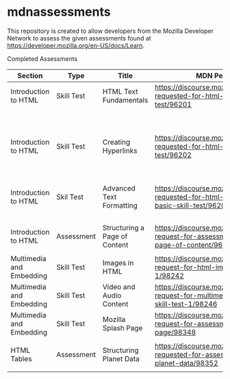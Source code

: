 # mdnassessments

This repository is created to allow developers from the Mozilla Developer Network to assess the given assessments found at https://developer.mozilla.org/en-US/docs/Learn.

Completed Assessments

| Section                  	| Type       	| Title                         	| MDN Peer Review                                                                                         	| Code                                                                  	|
|--------------------------	|------------	|-------------------------------	|---------------------------------------------------------------------------------------------------------	|-----------------------------------------------------------------------	|
| Introduction to HTML     	| Skill Test 	| HTML Text Fundamentals        	| https://discourse.mozilla.org/t/assessment-requested-for-html-text-basics-skill-test/96201              	| https://jsfiddle.net/maria_ringes/eus5ftaj/7/                         	|
|                          	|            	|                               	|                                                                                                         	| https://jsfiddle.net/maria_ringes/gvm9Lur4/10/                        	|
|                          	|            	|                               	|                                                                                                         	| https://jsfiddle.net/maria_ringes/28dzg7hc/4/                         	|
| Introduction to HTML     	| Skill Test 	| Creating Hyperlinks           	| https://discourse.mozilla.org/t/assessment-requested-for-html-links-basic-skill-test/96202              	| https://jsfiddle.net/maria_ringes/eus5ftaj/7/                         	|
|                          	|            	|                               	|                                                                                                         	| https://jsfiddle.net/maria_ringes/gvm9Lur4/10/                        	|
|                          	|            	|                               	|                                                                                                         	| https://jsfiddle.net/maria_ringes/28dzg7hc/4/                         	|
| Introduction to HTML     	| Skil Test  	| Advanced Text Formatting      	| https://discourse.mozilla.org/t/assessment-requested-for-html-advanced-html-text-basic-skill-test/96209 	| https://jsfiddle.net/maria_ringes/80ftvh2y/4/                         	|
|                          	|            	|                               	|                                                                                                         	| https://jsfiddle.net/maria_ringes/9xrjg07L/5/                         	|
| Introduction to HTML     	| Assessment 	| Structuring a Page of Content 	| https://discourse.mozilla.org/t/assessment-request-for-assessment-structuring-a-page-of-content/96435   	| https://jsfiddle.net/maria_ringes/zk4v2q5n/12/                        	|
|                          	|            	|                               	|                                                                                                         	|                                                                       	|
| Multimedia and Embedding 	| Skill Test 	| Images in HTML                	| https://discourse.mozilla.org/t/assessment-request-for-html-images-skill-test-1/98242                   	| https://jsfiddle.net/maria_ringes/quamw51v/12/                        	|
| Multimedia and Embedding 	| Skill Test 	| Video and Audio Content       	| https://discourse.mozilla.org/t/assessment-request-for-multimedia-and-embedding-skill-test-1/98246      	| https://jsfiddle.net/maria_ringes/5b2u1sjr/35/                        	|
| Multimedia and Embedding 	| Skill Test 	| Mozilla Splash Page           	| https://discourse.mozilla.org/t/assessment-request-for-assessment-mozilla-splash-page/98348             	| https://mariaringes.github.io/mdnassessments/mozilla-splash-page/     	|
|                          	|            	|                               	|                                                                                                         	|                                                                       	|
| HTML Tables              	| Assessment 	| Structuring Planet Data       	| https://discourse.mozilla.org/t/assessment-requested-for-assessment-structuring-planet-data/98352       	| https://mariaringes.github.io/mdnassessments/structuring-planet-data/ 	|
|                          	|            	|                               	|                                                                                                         	|                                                                       	|
